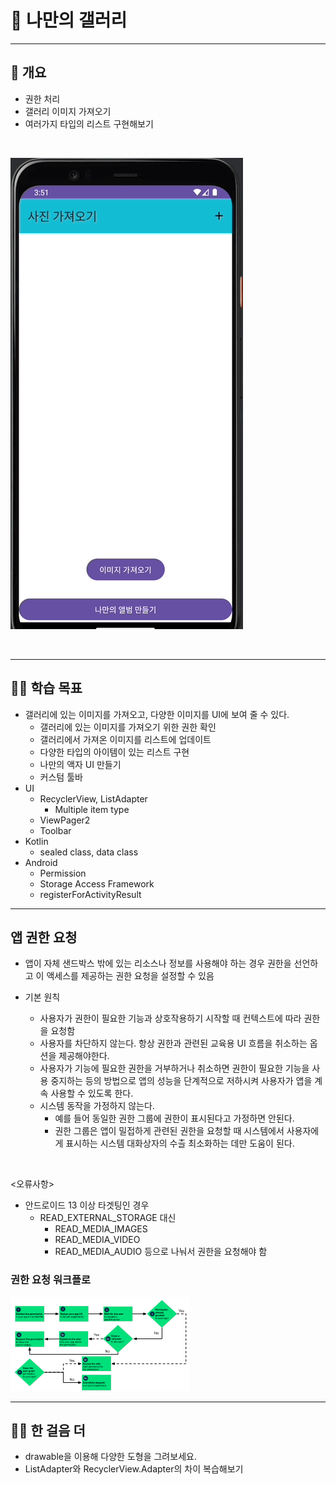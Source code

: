 # 📢 나만의 갤러리

---
## 📌 개요
- 권한 처리
- 갤러리 이미지 가져오기
- 여러가지 타입의 리스트 구현해보기

<br>

![](result.gif)

</br>

---
## 💪🏻 학습 목표
- 갤러리에 있는 이미지를 가져오고, 다양한 이미지를 UI에 보여 줄 수 있다.
  - 갤러리에 있는 이미지를 가져오기 위한 권한 확인
  - 갤러리에서 가져온 이미지를 리스트에 업데이트
  - 다양한 타입의 아이템이 있는 리스트 구현
  - 나만의 액자 UI 만들기
  - 커스텀 툴바
- UI
  - RecyclerView, ListAdapter
    - Multiple item type
  - ViewPager2
  - Toolbar
- Kotlin
  - sealed class, data class
- Android
  - Permission
  - Storage Access Framework
  - registerForActivityResult

---
## 앱 권한 요청
- 앱이 자체 샌드박스 밖에 있는 리소스나 정보를 사용해야 하는 경우 권한을 선언하고 이 액세스를 제공하는 권한 요청을 설정할 수 있음
  
- 기본 원칙
  - 사용자가 권한이 필요한 기능과 상호작용하기 시작할 때 컨텍스트에 따라 권한을 요청함
  - 사용자를 차단하지 않는다. 항상 권한과 관련된 교육용 UI 흐름을 취소하는 옵션을 제공해야한다.
  - 사용자가 기능에 필요한 권한을 거부하거나 취소하면 권한이 필요한 기능을 사용 중지하는 등의 방법으로 앱의 성능을 단계적으로 저하시켜 사용자가 앱을 계속 사용할 수 있도록 한다.
  - 시스템 동작을 가정하지 않는다.
    - 예를 들어 동일한 권한 그룹에 권한이 표시된다고 가정하면 안된다.
    - 권한 그룹은 앱이 밀접하게 관련된 권한을 요청할 때 시스템에서 사용자에게 표시하는 시스템 대화상자의 수츨 최소화하는 데만 도움이 된다.

<br>

<오류사항>
- 안드로이드 13 이상 타겟팅인 경우
  - READ_EXTERNAL_STORAGE 대신
    - READ_MEDIA_IMAGES
    - READ_MEDIA_VIDEO
    - READ_MEDIA_AUDIO 등으로 나눠서 권한을 요청해야 함


### 권한 요청 워크플로
![img.png](permission_workflow.png)

---
## 🚶🏻 한 걸음 더
- drawable을 이용해 다양한 도형을 그려보세요.
- ListAdapter와 RecyclerView.Adapter의 차이 복습해보기